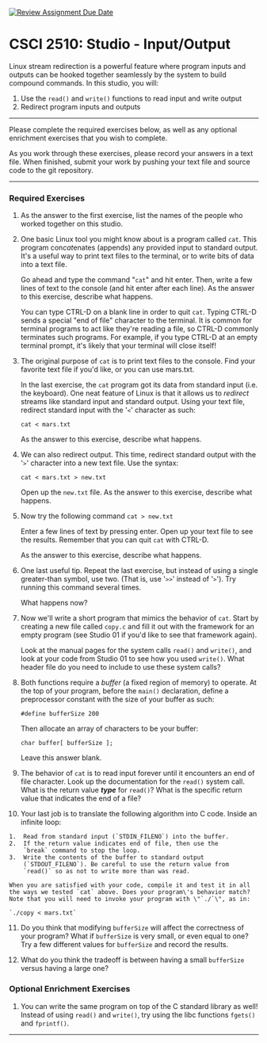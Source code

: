 [![Review Assignment Due Date](https://classroom.github.com/assets/deadline-readme-button-22041afd0340ce965d47ae6ef1cefeee28c7c493a6346c4f15d667ab976d596c.svg)](https://classroom.github.com/a/aSLl5F5O)
# CSCI 2510: Studio - Input/Output

Linux stream redirection is a powerful feature where program inputs and
outputs can be hooked together seamlessly by the system to build
compound commands. In this studio, you will:

1.  Use the `read()` and `write()` functions to read input and write
    output
2.  Redirect program inputs and outputs

------------------------------------------------------------------------

Please complete the required exercises below, as well as any optional
enrichment exercises that you wish to complete.

As you work through these exercises, please record your answers in a
text file. When finished, submit your work by pushing your text file and
source code to the git repository.

------------------------------------------------------------------------

### Required Exercises

1.  As the answer to the first exercise, list the names of the people
    who worked together on this studio.

2.  One basic Linux tool you might know about is a program called `cat`.
    This program con*cat*enates (appends) any provided input to standard
    output. It\'s a useful way to print text files to the terminal, or
    to write bits of data into a text file.

    Go ahead and type the command \"`cat`\" and hit enter. Then, write a
    few lines of text to the console (and hit enter after each line). As
    the answer to this exercise, describe what happens.

    You can type CTRL-D on a blank line in order to quit `cat`. Typing
    CTRL-D sends a special \"end of file\" character to the terminal. It
    is common for terminal programs to act like they're reading a file,
    so CTRL-D commonly terminates such programs. For example, if you type
    CTRL-D at an empty terminal prompt, it's likely that your terminal will
    close itself!

3.  The original purpose of `cat` is to print text files to the console.
    Find your favorite text file if you\'d like, or you can use mars.txt. 

    In the last exercise, the `cat` program got its data from standard
    input (i.e. the keyboard). One neat feature of Linux is that it
    allows us to *redirect* streams like standard input and standard
    output. Using your text file, redirect standard input with the
    \'`<`\' character as such:

    `cat < mars.txt`

    As the answer to this exercise, describe what happens.

4.  We can also redirect output. This time, redirect standard output
    with the \'`>`\' character into a new text file. Use the syntax:

    `cat < mars.txt > new.txt`

    Open up the `new.txt` file. As the answer to this exercise, describe
    what happens.

6.  Now try the following command `cat > new.txt`

    Enter a few lines of text by pressing enter. Open up your text file to see the
    results. Remember that you can quit `cat` with CTRL-D.

    As the answer to this exercise, describe what happens.

7.  One last useful tip. Repeat the last exercise, but instead of using
    a single greater-than symbol, use two. (That is, use \'`>>`\'
    instead of \'`>`\'). Try running this command several times.

    What happens now?

8.  Now we\'ll write a short program that mimics the behavior of `cat`.
    Start by creating a new file called `copy.c` and fill it out with
    the framework for an empty program (see Studio 01 if you\'d like to
    see that framework again).

    Look at the manual pages for the system calls `read()` and
    `write()`, and look at your code from Studio 01 to see how you used
    `write()`. What header file do you need to include to use these
    system calls?

9.  Both functions require a *buffer* (a fixed region of memory) to
    operate. At the top of your program, before the `main()` declaration,
    define a preprocessor constant with the size of your buffer as such:

    `#define bufferSize 200`

    Then allocate an array of characters to be your buffer:

    `char buffer[ bufferSize ];`

    Leave this answer blank.

11.  The behavior of `cat` is to read input forever until it encounters
    an end of file character. Look up the documentation for the `read()`
    system call. What is the return value ***type*** for `read()`? What
    is the specific return value that indicates the end of a file?

12.  Your last job is to translate the following algorithm into C code.
    Inside an infinite loop:

    1.  Read from standard input (`STDIN_FILENO`) into the buffer.
    2.  If the return value indicates end of file, then use the
        `break` command to stop the loop.
    3.  Write the contents of the buffer to standard output
        (`STDOUT_FILENO`). Be careful to use the return value from
        `read()` so as not to write more than was read.

    When you are satisfied with your code, compile it and test it in all
    the ways we tested `cat` above. Does your program\'s behavior match?
    Note that you will need to invoke your program with \"`./`\", as in:

    `./copy < mars.txt`

11. Do you think that modifying `bufferSize` will affect the correctness
    of your program? What if `bufferSize` is very small, or even equal
    to one? Try a few different values for `bufferSize` and record the
    results.

12. What do you think the tradeoff is between having a small
    `bufferSize` versus having a large one?

### Optional Enrichment Exercises

1.  You can write the same program on top of the C standard library as
    well! Instead of using `read()` and `write()`, try using the libc
    functions `fgets()` and `fprintf()`.

------------------------------------------------------------------------
